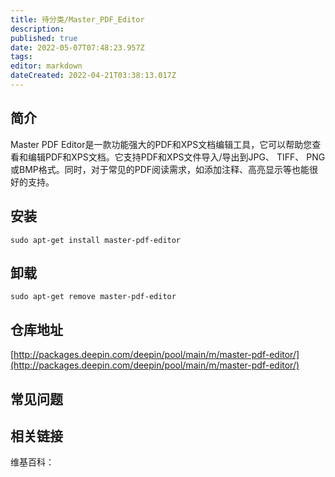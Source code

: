 ```yaml
---
title: 待分类/Master_PDF_Editor
description: 
published: true
date: 2022-05-07T07:48:23.957Z
tags: 
editor: markdown
dateCreated: 2022-04-21T03:38:13.017Z
---
```


## 简介

Master PDF Editor是一款功能强大的PDF和XPS文档编辑工具，它可以帮助您查看和编辑PDF和XPS文档。它支持PDF和XPS文件导入/导出到JPG、 TIFF、 PNG或BMP格式。同时，对于常见的PDF阅读需求，如添加注释、高亮显示等也能很好的支持。

## 安装

`sudo apt-get install master-pdf-editor`

## 卸载

`sudo apt-get remove master-pdf-editor`

## 仓库地址

[http://packages.deepin.com/deepin/pool/main/m/master-pdf-editor/](http://packages.deepin.com/deepin/pool/main/m/master-pdf-editor/)


## 常见问题


## 相关链接

维基百科：
